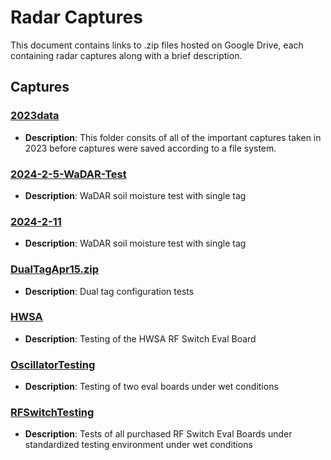 # Radar Captures

This document contains links to .zip files hosted on Google Drive, each containing radar captures along with a brief description.

## Captures

### [2023data](https://drive.google.com/file/d/15ta-1obqSC6wgeygDXdO_ZRojhm49vJo/view?usp=sharing)

- **Description**: This folder consits of all of the important captures taken in 2023 before captures were saved according to a file system.

### [2024-2-5-WaDAR-Test](https://drive.google.com/file/d/1vsYDjwH1uYGMO5S2JyKY2_34RWns3hLQ/view?usp=sharing)

- **Description**: WaDAR soil moisture test with single tag

### [2024-2-11](https://drive.google.com/file/d/19SCACfvK7VJep8YqMue9Gfa_dslAbTpp/view?usp=sharing)

- **Description**: WaDAR soil moisture test with single tag

### [DualTagApr15.zip](https://drive.google.com/file/d/1sl19-gbtLTWsvzgPWJyKO92IaMsi6POk/view?usp=sharing)

- **Description**: Dual tag configuration tests

### [HWSA](https://drive.google.com/file/d/13i03ePQHNsyt_DoujQ3vwajgsCJNYc-d/view?usp=sharing)

- **Description**: Testing of the HWSA RF Switch Eval Board

### [OscillatorTesting](https://drive.google.com/file/d/196zgeYqZkHVGcLYSomGsVOl9AqiE9Czi/view?usp=sharing)

- **Description**: Testing of two eval boards under wet conditions

### [RFSwitchTesting](https://drive.google.com/file/d/1dydEyIuFQa2qfTXGdgTfJexnZrHeuDjP/view?usp=sharing)

- **Description**: Tests of all purchased RF Switch Eval Boards under standardized testing environment under wet conditions